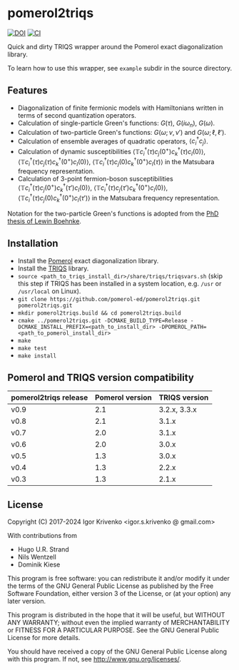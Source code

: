 pomerol2triqs
=============

[![DOI](https://zenodo.org/badge/DOI/10.5281/zenodo.5735413.svg)](https://doi.org/10.5281/zenodo.5735413)
[![CI](https://github.com/pomerol-ed/pomerol2triqs/actions/workflows/CI.yml/badge.svg)](https://github.com/pomerol-ed/pomerol2triqs/actions/workflows/CI.yml)


Quick and dirty TRIQS wrapper around the Pomerol exact diagonalization library.

To learn how to use this wrapper, see `example` subdir in the source directory.

Features
--------

* Diagonalization of finite fermionic models with Hamiltonians written in terms of second quantization operators.
* Calculation of single-particle Green's functions: $G(\tau)$, $G(i\omega_n)$, $G(\omega)$.
* Calculation of two-particle Green's functions: $G(\omega;\nu,\nu')$ and $G(\omega;\ell,\ell')$.
* Calculation of ensemble averages of quadratic operators, $\langle c^\dagger_i c_j \rangle$.
* Calculation of dynamic susceptibilities
  $\langle \mathbb{T} c^\dagger_i(\tau) c_j(0^+) c^\dagger_k(\tau) c_l(0) \rangle$,
  $\langle \mathbb{T} c^\dagger_i(\tau) c_j(\tau) c^\dagger_k(0^+) c_l(0) \rangle$,
  $\langle \mathbb{T} c^\dagger_i(\tau) c_j(0) c^\dagger_k(0^+) c_l(\tau) \rangle$
  in the Matsubara frequency representation.
* Calculation of 3-point fermion-boson susceptibilities
  $\langle \mathbb{T} c^\dagger_i(\tau) c_j(0^+) c^\dagger_k(\tau') c_l(0) \rangle$,
  $\langle \mathbb{T} c^\dagger_i(\tau) c_j(\tau') c^\dagger_k(0^+) c_l(0) \rangle$,
  $\langle \mathbb{T} c^\dagger_i(\tau) c_j(0) c^\dagger_k(0^+) c_l(\tau') \rangle$
  in the Matsubara frequency representation.

Notation for the two-particle Green's functions is adopted from the
[PhD thesis of Lewin Boehnke](http://ediss.sub.uni-hamburg.de/volltexte/2015/7325/pdf/Dissertation.pdf).

Installation
------------

- Install the [Pomerol](http://pomerol-ed.github.io/pomerol/) exact diagonalization library.
- Install the [TRIQS](http://triqs.github.io/triqs/latest/install.html) library.
- `source <path_to_triqs_install_dir>/share/triqs/triqsvars.sh`
  (skip this step if TRIQS has been installed in a system location, e.g. `/usr`
  or `/usr/local` on Linux).
- `git clone https://github.com/pomerol-ed/pomerol2triqs.git pomerol2triqs.git`
- `mkdir pomerol2triqs.build && cd pomerol2triqs.build`
- `cmake ../pomerol2triqs.git -DCMAKE_BUILD_TYPE=Release -DCMAKE_INSTALL_PREFIX=<path_to_install_dir> -DPOMEROL_PATH=<path_to_pomerol_install_dir>`
- `make`
- `make test`
- `make install`

Pomerol and TRIQS version compatibility
---------------------------------------

| pomerol2triqs release | Pomerol version | TRIQS version |
|-----------------------|-----------------|---------------|
| v0.9                  | 2.1             | 3.2.x, 3.3.x  |
| v0.8                  | 2.1             | 3.1.x         |
| v0.7                  | 2.0             | 3.1.x         |
| v0.6                  | 2.0             | 3.0.x         |
| v0.5                  | 1.3             | 3.0.x         |
| v0.4                  | 1.3             | 2.2.x         |
| v0.3                  | 1.3             | 2.1.x         |

License
-------

Copyright (C) 2017-2024 Igor Krivenko <igor.s.krivenko @ gmail.com>

With contributions from

* Hugo U.R. Strand
* Nils Wentzell
* Dominik Kiese

This program is free software: you can redistribute it and/or modify
it under the terms of the GNU General Public License as published by
the Free Software Foundation, either version 3 of the License, or
(at your option) any later version.

This program is distributed in the hope that it will be useful,
but WITHOUT ANY WARRANTY; without even the implied warranty of
MERCHANTABILITY or FITNESS FOR A PARTICULAR PURPOSE.  See the
GNU General Public License for more details.

You should have received a copy of the GNU General Public License
along with this program.  If not, see <http://www.gnu.org/licenses/>.

